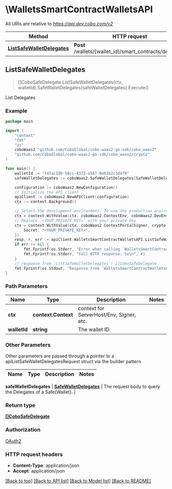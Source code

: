 # \WalletsSmartContractWalletsAPI

All URIs are relative to *https://api.dev.cobo.com/v2*

Method | HTTP request | Description
------------- | ------------- | -------------
[**ListSafeWalletDelegates**](WalletsSmartContractWalletsAPI.md#ListSafeWalletDelegates) | **Post** /wallets/{wallet_id}/smart_contracts/delegates | List Delegates



## ListSafeWalletDelegates

> []CoboSafeDelegate ListSafeWalletDelegates(ctx, walletId).SafeWalletDelegates(safeWalletDelegates).Execute()

List Delegates



### Example

```go
package main

import (
    "context"
    "fmt"
    "os"
    coboWaas2 "github.com/CoboGlobal/cobo-waas2-go-sdk/cobo_waas2"
    "github.com/CoboGlobal/cobo-waas2-go-sdk/cobo_waas2/crypto"
)

func main() {
	walletId := "f47ac10b-58cc-4372-a567-0e02b2c3d479"
	safeWalletDelegates := coboWaas2.SafeWalletDelegates{SafeWalletDelegatesContractCall: coboWaas2.NewSafeWalletDelegatesContractCall(coboWaas2.EstimateFeeRequestType("Transfer"))}

	configuration := coboWaas2.NewConfiguration()
	// Initialize the API client
	apiClient := coboWaas2.NewAPIClient(configuration)
	ctx := context.Background()

    // Select the development environment. To use the production environment, replace coboWaas2.DevEnv with coboWaas2.ProdEnv
	ctx = context.WithValue(ctx, coboWaas2.ContextEnv, coboWaas2.DevEnv)
    // Replace `<YOUR_PRIVATE_KEY>` with your private key
	ctx = context.WithValue(ctx, coboWaas2.ContextPortalSigner, crypto.Ed25519Signer{
		Secret: "<YOUR_PRIVATE_KEY>",
	})
	resp, r, err := apiClient.WalletsSmartContractWalletsAPI.ListSafeWalletDelegates(ctx, walletId).SafeWalletDelegates(safeWalletDelegates).Execute()
	if err != nil {
		fmt.Fprintf(os.Stderr, "Error when calling `WalletsSmartContractWalletsAPI.ListSafeWalletDelegates``: %v\n", err)
		fmt.Fprintf(os.Stderr, "Full HTTP response: %v\n", r)
	}
	// response from `ListSafeWalletDelegates`: []CoboSafeDelegate
	fmt.Fprintf(os.Stdout, "Response from `WalletsSmartContractWalletsAPI.ListSafeWalletDelegates`: %v\n", resp)
}
```

### Path Parameters


Name | Type | Description  | Notes
------------- | ------------- | ------------- | -------------
**ctx** | **context.Context** | context for ServerHost/Env, Signer, etc.
**walletId** | **string** | The wallet ID. | 

### Other Parameters

Other parameters are passed through a pointer to a apiListSafeWalletDelegatesRequest struct via the builder pattern


Name | Type | Description  | Notes
------------- | ------------- | ------------- | -------------

 **safeWalletDelegates** | [**SafeWalletDelegates**](SafeWalletDelegates.md) | The request body to query the Delegates of a Safe{Wallet}. | 

### Return type

[**[]CoboSafeDelegate**](CoboSafeDelegate.md)

### Authorization

[OAuth2](../README.md#OAuth2)

### HTTP request headers

- **Content-Type**: application/json
- **Accept**: application/json

[[Back to top]](#) [[Back to API list]](../README.md#documentation-for-api-endpoints)
[[Back to Model list]](../README.md#documentation-for-models)
[[Back to README]](../README.md)

